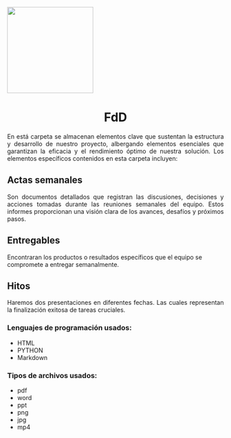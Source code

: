 <p align="left">
  <img src="https://semanadelcannabis.cayetano.edu.pe/assets/img/logo-upch.png" width="200">
  <h1 align="center">FdD</h1>
</p>

<p align="justify">
  En está carpeta  se almacenan elementos clave que sustentan la estructura y desarrollo de nuestro proyecto, albergando elementos esenciales que garantizan la eficacia y el rendimiento óptimo de nuestra solución. Los elementos específicos contenidos en esta carpeta incluyen:

</p>

## Actas semanales
<p align="justify">
Son documentos detallados que registran las discusiones, decisiones y acciones tomadas durante las reuniones semanales del equipo. Estos informes proporcionan una visión clara de los avances, desafíos y próximos pasos.
</p>

## Entregables
Encontraran los productos o resultados específicos que el equipo se compromete a entregar semanalmente.

## Hitos
<p align="justify">
Haremos dos presentaciones en diferentes fechas. Las cuales representan la finalización exitosa de tareas cruciales. 
</p>

### Lenguajes de programación usados:
- HTML 
- PYTHON
- Markdown 

### Tipos de archivos usados:
- pdf 
- word
- ppt
- png
- jpg
- mp4


